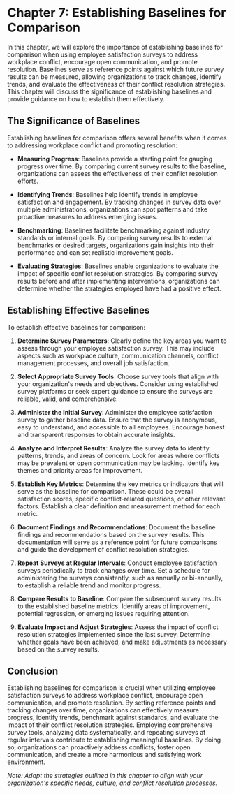 Chapter 7: Establishing Baselines for Comparison
================================================

In this chapter, we will explore the importance of establishing baselines for comparison when using employee satisfaction surveys to address workplace conflict, encourage open communication, and promote resolution. Baselines serve as reference points against which future survey results can be measured, allowing organizations to track changes, identify trends, and evaluate the effectiveness of their conflict resolution strategies. This chapter will discuss the significance of establishing baselines and provide guidance on how to establish them effectively.

The Significance of Baselines
-----------------------------

Establishing baselines for comparison offers several benefits when it comes to addressing workplace conflict and promoting resolution:

* **Measuring Progress**: Baselines provide a starting point for gauging progress over time. By comparing current survey results to the baseline, organizations can assess the effectiveness of their conflict resolution efforts.

* **Identifying Trends**: Baselines help identify trends in employee satisfaction and engagement. By tracking changes in survey data over multiple administrations, organizations can spot patterns and take proactive measures to address emerging issues.

* **Benchmarking**: Baselines facilitate benchmarking against industry standards or internal goals. By comparing survey results to external benchmarks or desired targets, organizations gain insights into their performance and can set realistic improvement goals.

* **Evaluating Strategies**: Baselines enable organizations to evaluate the impact of specific conflict resolution strategies. By comparing survey results before and after implementing interventions, organizations can determine whether the strategies employed have had a positive effect.

Establishing Effective Baselines
--------------------------------

To establish effective baselines for comparison:

1. **Determine Survey Parameters**: Clearly define the key areas you want to assess through your employee satisfaction survey. This may include aspects such as workplace culture, communication channels, conflict management processes, and overall job satisfaction.

2. **Select Appropriate Survey Tools**: Choose survey tools that align with your organization's needs and objectives. Consider using established survey platforms or seek expert guidance to ensure the surveys are reliable, valid, and comprehensive.

3. **Administer the Initial Survey**: Administer the employee satisfaction survey to gather baseline data. Ensure that the survey is anonymous, easy to understand, and accessible to all employees. Encourage honest and transparent responses to obtain accurate insights.

4. **Analyze and Interpret Results**: Analyze the survey data to identify patterns, trends, and areas of concern. Look for areas where conflicts may be prevalent or open communication may be lacking. Identify key themes and priority areas for improvement.

5. **Establish Key Metrics**: Determine the key metrics or indicators that will serve as the baseline for comparison. These could be overall satisfaction scores, specific conflict-related questions, or other relevant factors. Establish a clear definition and measurement method for each metric.

6. **Document Findings and Recommendations**: Document the baseline findings and recommendations based on the survey results. This documentation will serve as a reference point for future comparisons and guide the development of conflict resolution strategies.

7. **Repeat Surveys at Regular Intervals**: Conduct employee satisfaction surveys periodically to track changes over time. Set a schedule for administering the surveys consistently, such as annually or bi-annually, to establish a reliable trend and monitor progress.

8. **Compare Results to Baseline**: Compare the subsequent survey results to the established baseline metrics. Identify areas of improvement, potential regression, or emerging issues requiring attention.

9. **Evaluate Impact and Adjust Strategies**: Assess the impact of conflict resolution strategies implemented since the last survey. Determine whether goals have been achieved, and make adjustments as necessary based on the survey results.

Conclusion
----------

Establishing baselines for comparison is crucial when utilizing employee satisfaction surveys to address workplace conflict, encourage open communication, and promote resolution. By setting reference points and tracking changes over time, organizations can effectively measure progress, identify trends, benchmark against standards, and evaluate the impact of their conflict resolution strategies. Employing comprehensive survey tools, analyzing data systematically, and repeating surveys at regular intervals contribute to establishing meaningful baselines. By doing so, organizations can proactively address conflicts, foster open communication, and create a more harmonious and satisfying work environment.

*Note: Adapt the strategies outlined in this chapter to align with your organization's specific needs, culture, and conflict resolution processes.*
